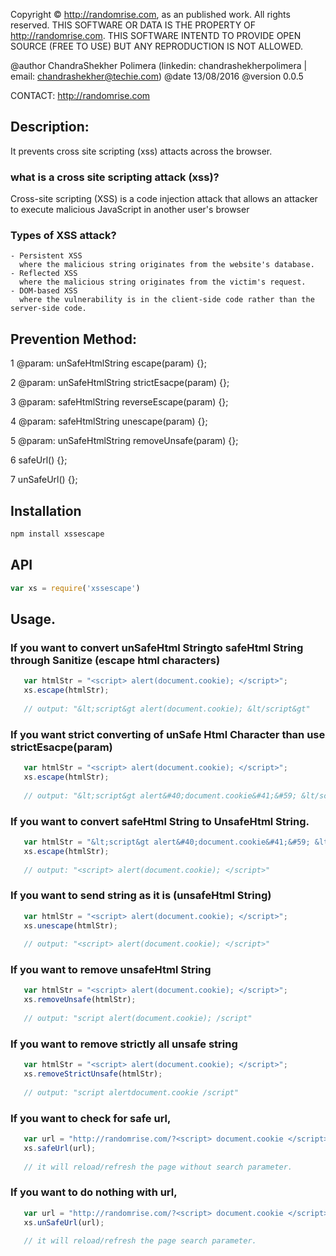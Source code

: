 Copyright © http://randomrise.com, as an published work.  All rights reserved.
THIS SOFTWARE OR DATA IS THE PROPERTY OF http://randomrise.com.
THIS SOFTWARE INTENTD TO PROVIDE OPEN SOURCE (FREE TO USE) BUT ANY REPRODUCTION IS NOT ALLOWED.

@author ChandraShekher Polimera (linkedin: chandrashekherpolimera | email: chandrashekher@techie.com)
@date 13/08/2016
@version 0.0.5

CONTACT: http://randomrise.com 
 
## Description: 
   It prevents cross site scripting (xss) attacts across the browser.
### what is a cross site scripting attack (xss)?
   Cross-site scripting (XSS) is a code injection attack that allows an attacker to execute malicious JavaScript in another user's browser

### Types of XSS attack?
    - Persistent XSS
      where the malicious string originates from the website's database.
    - Reflected XSS
      where the malicious string originates from the victim's request.
    - DOM-based XSS
      where the vulnerability is in the client-side code rather than the server-side code.


## Prevention Method:

1 @param: unSafeHtmlString
   escape(param) {};

2 @param: unSafeHtmlString
   strictEsacpe(param) {};

3 @param: safeHtmlString
   reverseEscape(param) {};

4 @param: safeHtmlString
   unescape(param) {};

5 @param: unSafeHtmlString
   removeUnsafe(param) {};

6 safeUrl() {};

7 unSafeUrl() {};


## Installation

```sh
npm install xssescape
```

## API

```js
var xs = require('xssescape')
```

## Usage.
### If you want to convert unSafeHtml Stringto safeHtml String through Sanitize (escape html characters)

```js
   var htmlStr = "<script> alert(document.cookie); </script>";
   xs.escape(htmlStr);
   
   // output: "&lt;script&gt alert(document.cookie); &lt/script&gt"
```

### If you want strict converting of unSafe Html Character than use strictEsacpe(param)

```js
   var htmlStr = "<script> alert(document.cookie); </script>";
   xs.escape(htmlStr);
   
   // output: "&lt;script&gt alert&#40;document.cookie&#41;&#59; &lt/script&gt"
```

### If you want to convert safeHtml String to UnsafeHtml String.

```js
   var htmlStr = "&lt;script&gt alert&#40;document.cookie&#41;&#59; &lt/script&gt";
   xs.escape(htmlStr);
   
   // output: "<script> alert(document.cookie); </script>"
```

### If you want to send string as it is (unsafeHtml String)

```js
   var htmlStr = "<script> alert(document.cookie); </script>";
   xs.unescape(htmlStr);
   
   // output: "<script> alert(document.cookie); </script>"
```

### If you want to remove unsafeHtml String

```js
   var htmlStr = "<script> alert(document.cookie); </script>";
   xs.removeUnsafe(htmlStr);
   
   // output: "script alert(document.cookie); /script"
```

### If you want to remove strictly all unsafe string

```js
   var htmlStr = "<script> alert(document.cookie); </script>";
   xs.removeStrictUnsafe(htmlStr);
   
   // output: "script alertdocument.cookie /script"
```

### If you want to check for safe url,
 
```js
   var url = "http://randomrise.com/?<script> document.cookie </script>";
   xs.safeUrl(url);
   
   // it will reload/refresh the page without search parameter.
```

### If you want to do nothing with url,
 
```js
   var url = "http://randomrise.com/?<script> document.cookie </script>";
   xs.unSafeUrl(url);
   
   // it will reload/refresh the page search parameter.
```